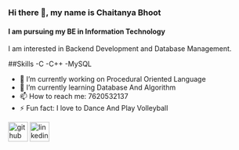 ### Hi there 👋, my name is Chaitanya Bhoot
#### I am pursuing my BE in Information Technology
I am interested in Backend Development and Database Management.

##Skills
-C
-C++
-MySQL
- 🔭 I’m currently working on Procedural Oriented Language 
- 🌱 I’m currently learning Database And Algorithm 
- 📫 How to reach me: 7620532137 
- ⚡ Fun fact: I love to Dance And Play Volleyball 


[<img src='https://cdn.jsdelivr.net/npm/simple-icons@3.0.1/icons/github.svg' alt='github' height='40'>](https://github.com/ChaitanyaBhoot)  [<img src='https://cdn.jsdelivr.net/npm/simple-icons@3.0.1/icons/linkedin.svg' alt='linkedin' height='40'>](https://www.linkedin.com/in/www.linkedin.com/in/chaitanya-bhoot-7aab34217/)  

